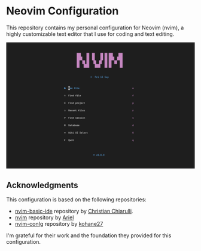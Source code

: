 # Neovim Configuration
This repository contains my personal configuration for Neovim (nvim), a highly customizable text editor that I use for coding and text editing. 

![greeter-screenshot](./img/nvim-screenshot.png)

## Acknowledgments
This configuration is based on the following repositories:

- [nvim-basic-ide](https://github.com/LunarVim/nvim-basic-ide) repository by [Christian Chiarulli](https://github.com/ChristianChiarulli). 
- [nvim](https://github.com/adalessa/nvim) repository by [Ariel](https://github.com/adalessa)
- [nvim-conIg](https://github.com/kohane27/nvim-config) repository by [kohane27](https://github.com/kohane27)

I'm grateful for their work and the foundation they provided for this configuration.
